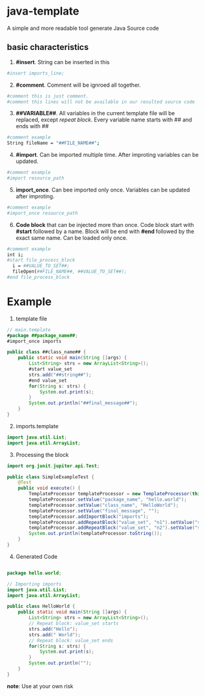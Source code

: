 # java-template

A simple and more readable tool generate Java Source code


## basic characteristics

1. <b>#insert</b>. String can be inserted in this 

```sh
#insert imports_line;
```

2. <b>#comment</b>. Comment will be ignroed all together.

```sh
#comment this is just comment. 
#comment this lines will not be available in our resulted source code
```

3. <b>\#\#VARIABLE##</b>. All variables in the current template file will be replaced, except *repeat block*. Every variable name starts with ## and ends with ##

```sh
#comment example
String fileName = "##FILE_NAME##";
```

4. <b>#import</b>. Can be imported multiple time. After improting variables can be updated. 

```sh
#comment example
#import resource_path
```

5. <b>import_once</b>. Can bee imported only once. Variables can be updated after improting.

```sh
#comment example
#import_once resource_path
```

6. <b>Code block</b> that can be injected more than once. Code block start with <b>#start</b> followed by a name. Block will be end with <b>#end </b> followed by the exact same name. Can be loaded only once.

```sh
#comment example
int i;
#start file_process_block
  i = ##VALUE_TO_SET##;
  fileOpen(##FILE_NAME##, ##VALUE_TO_SET##);
#end file_process_block
```
  
# Example
1. template file

```java
// main.template
#package ##package_name##;
#import_once imports

public class ##class_name## {
    public static void main(String []args) {
        List<String> strs = new ArrayList<String>();
        #start value_set
        strs.add("##string##");
        #end value_set
        for(String s: strs) {
            System.out.print(s);
        }
        System.out.println("##final_message##");
    }
}

```

2. imports.template

```java
import java.util.List;
import java.util.ArrayList;
```

3. Processing the block

```java
import org.junit.jupiter.api.Test;

public class SimpleExampleTest {
    @Test
    public void execute() {
        TemplateProcessor templateProcessor = new TemplateProcessor(this.getClass(), "main");
        templateProcessor.setValue("package_name", "hello.world");
        templateProcessor.setValue("class_name", "HelloWorld");
        templateProcessor.setValue("final_message", "");
        templateProcessor.addImportBlock("imports");
        templateProcessor.addRepeatBlock("value_set", "n1").setValue("string", "Hello");
        templateProcessor.addRepeatBlock("value_set", "n2").setValue("string", " World");
        System.out.println(templateProcessor.toString());
    }
}
```

4. Generated Code

```java

package hello.world;

// Importing imports
import java.util.List;
import java.util.ArrayList;

public class HelloWorld {
    public static void main(String []args) {
        List<String> strs = new ArrayList<String>();
        // Repeat block: value_set starts
        strs.add("Hello");
        strs.add(" World");
        // Repeat block: value_set ends
        for(String s: strs) {
            System.out.print(s);
        }
        System.out.println("");
    }
}
```

__note__: Use at your own risk
